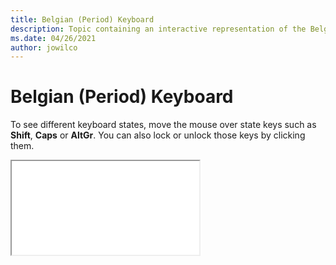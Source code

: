 ```yaml
--- 
title: Belgian (Period) Keyboard 
description: Topic containing an interactive representation of the Belgian (Period) Keyboard 
ms.date: 04/26/2021 
author: jowilco 
--- 
```

 
# Belgian (Period) Keyboard 
 
To see different keyboard states, move the mouse over state keys such as **Shift**, **Caps** or **AltGr**. You can also lock or unlock those keys by clicking them. 
 
<iframe src="kbdbe_1.html"></iframe> 
